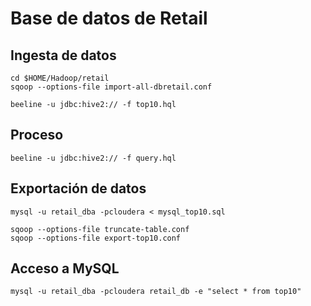# Base de datos de Retail

## Ingesta de datos
```
cd $HOME/Hadoop/retail
sqoop --options-file import-all-dbretail.conf

beeline -u jdbc:hive2:// -f top10.hql
```

## Proceso

```
beeline -u jdbc:hive2:// -f query.hql
```

## Exportación de datos 
```
mysql -u retail_dba -pcloudera < mysql_top10.sql

sqoop --options-file truncate-table.conf
sqoop --options-file export-top10.conf
```

## Acceso a MySQL

```
mysql -u retail_dba -pcloudera retail_db -e "select * from top10"
```
